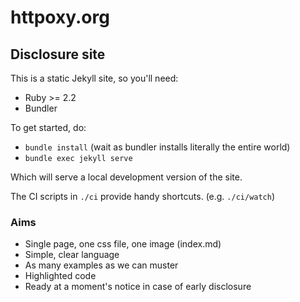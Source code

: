 # httpoxy.org
## Disclosure site

This is a static Jekyll site, so you'll need:

* Ruby >= 2.2
* Bundler

To get started, do:

* `bundle install` (wait as bundler installs literally the entire world)
* `bundle exec jekyll serve`

Which will serve a local development version of the site.

The CI scripts in `./ci` provide handy shortcuts. (e.g. `./ci/watch`)

### Aims

* Single page, one css file, one image (index.md)
* Simple, clear language
* As many examples as we can muster
* Highlighted code
* Ready at a moment's notice in case of early disclosure

